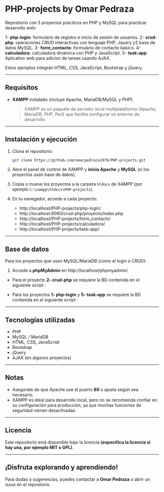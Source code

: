 # PHP‑projects by Omar Pedraza

Repositorio con 5 proyectos prácticos en PHP y MySQL para practicar desarrollo web:

1- **php-login**: formulario de registro e inicio de sesión de usuarios.
2- **crud-php**: operaciones CRUD interactivas con lenguaje PHP, Jquery y2 base de datos MySQL.
3- **form_contacto**: formulario de contacto básico.
4- **calculadora**: calculadora dinámica con PHP y JavaScript.
5- **task-app**: Aplicativo web para adicion de tareas usando AJAX.

Estos ejemplos integran HTML, CSS, JavaScript, Bootstrap y jQuery.

---

##  Requisitos

- **XAMPP** instalado (incluye Apache, MariaDB/MySQL y PHP).  
  > XAMPP es un paquete de servidor local multiplataforma (Apache, MariaDB, PHP, Perl) que facilita configurar un entorno de desarrollo.

---

##  Instalación y ejecución

1. Clona el repositorio:

   ```bash
   git clone https://github.com/omarpedraza1979/PHP-projects.git
   ```

2. Abre el panel de control de XAMPP y **inicia Apache** y **MySQL** (si los proyectos usan base de datos).

3. Copia o mueve los proyectos a la carpeta `htdocs` de XAMPP (por ejemplo `C:\xampp\htdocs\PHP-projects`).

4. En tu navegador, accede a cada proyecto:

   - http://localhost/PHP-projects/php-login/
   - http://localhost:8080/crud-php/proyecto/index.php
   - http://localhost/PHP-projects/form_contacto/
   - http://localhost/PHP-projects/calculadora/
   - http://localhost/PHP-projects/task-app/

---

##  Base de datos 

Para los proyectos que usen MySQL/MariaDB (como el login o CRUD):

1. Accede a **phpMyAdmin** en http://localhost/phpmyadmin/.

- Para el proyecto **2- crud-php** se requiere la BD contenida en el siguiente script :

- Para los proyectos **1- php-login** y **5- task-app** se requiere la BD contenida en el siguiente script :

---

##  Tecnologías utilizadas

- PHP
- MySQL / MariaDB
- HTML, CSS, JavaScript
- Bootstrap
- jQuery
- AJAX (en algunos proyectos)

---

##  Notas

- Asegúrate de que Apache use el puerto **80** o ajusta según sea necesario.  
- XAMPP es ideal para desarrollo local, pero no se recomienda confiar en su configuración para producción, ya que muchas funciones de seguridad vienen desactivadas.

---

##  Licencia

Este repositorio está disponible bajo la licencia **(especifica la licencia si hay una, por ejemplo MIT o GPL)**.

---

##  ¡Disfruta explorando y aprendiendo!

Para dudas o sugerencias, puedes contactar a **Omar Pedraza** o abrir un *issue* en el repositorio.
